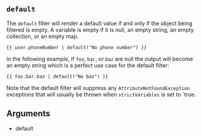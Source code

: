 ## `default`
The `default` filter will render a default value if and only if the object being filtered is empty.
A variable is empty if it is null, an empty string, an empty collection, or an empty map.
```
{{ user.phoneNumber | default("No phone number") }}
```
In the following example, if `foo`, `bar`, or `baz` are null the output will become an empty string which is a perfect use case for the default filter:
```
{{ foo.bar.baz | default("No baz") }}
```
Note that the default filter will suppress any `AttributeNotFoundException` exceptions that will usually be thrown when `strictVariables` is set to `true.

## Arguments
- default
